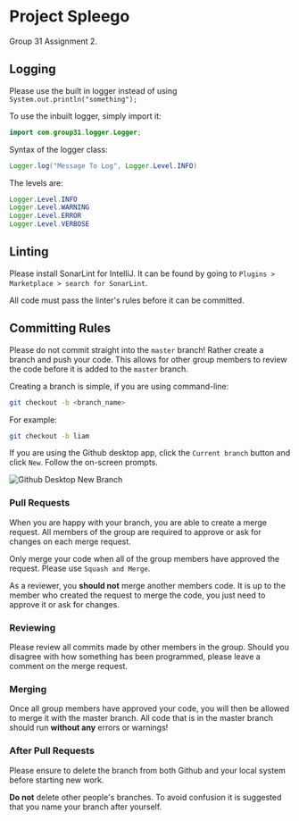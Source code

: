 # Project Spleego

Group 31 Assignment 2.

## Logging

Please use the built in logger instead of using `System.out.println("something");`

To use the inbuilt logger, simply import it:

```java
import com.group31.logger.Logger;
```

Syntax of the logger class:

```java
Logger.log("Message To Log", Logger.Level.INFO)
```

The levels are:


```java
Logger.Level.INFO
Logger.Level.WARNING
Logger.Level.ERROR
Logger.Level.VERBOSE
```

## Linting

Please install SonarLint for IntelliJ. It can be found by going to `Plugins > Marketplace > search for SonarLint`.

All code must pass the linter's rules before it can be committed.

## Committing Rules

Please do not commit straight into the `master` branch! Rather create a branch and push your code. This allows for other
group members to review the code before it is added to the `master` branch.

Creating a branch is simple, if you are using command-line:

```sh
git checkout -b <branch_name>
```

For example:

```sh
git checkout -b liam
```

If you are using the Github desktop app, click the `Current branch` button and click `New`. Follow the on-screen prompts.

![Github Desktop New Branch](https://i.imgur.com/bE5K5Ui.png)

### Pull Requests

When you are happy with your branch, you are able to create a merge request. All members of the group are required to approve
or ask for changes on each merge request.

Only merge your code when all of the group members have approved the request. Please use `Squash and Merge`.

As a reviewer, you **should not** merge another members code. It is up to the member who created the request to merge the
code, you just need to approve it or ask for changes.

### Reviewing

Please review all commits made by other members in the group. Should you disagree with how something has been programmed,
please leave a comment on the merge request.

### Merging

Once all group members have approved your code, you will then be allowed to merge it with the master branch. All code
that is in the master branch should run **without any** errors or warnings!

### After Pull Requests

Please ensure to delete the branch from both Github and your local system before starting new work.

**Do not** delete other people's branches. To avoid confusion it is suggested that you name your branch after yourself.
